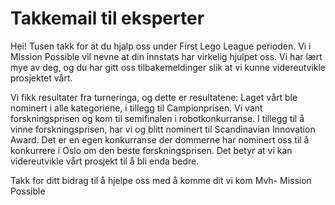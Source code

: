 # Takkemail til eksperter
Hei!
Tusen takk for at du hjalp oss under First Lego League perioden. Vi i Mission Possible vil nevne at din innstats har virkelig hjulpet oss. Vi har lært mye av deg, og du har gitt oss tilbakemeldinger slik at vi kunne videreutvikle prosjektet vårt. 

Vi fikk resultater fra turneringa, og dette er resultatene:
Laget vårt ble nominert i alle kategoriene, i tillegg til Campionprisen. Vi vant forskningsprisen og kom til semifinalen i robotkonkurranse. I tillegg til å vinne forskningsprisen, har vi og blitt nominert til Scandinavian Innovation Award. Det er en egen konkurranse der dommerne har nominert oss til å konkurrere i Oslo om den beste forskningsprisen. Det betyr at vi kan videreutvikle vårt prosjekt til å bli enda bedre.

Takk for ditt bidrag til å hjelpe oss med å komme dit vi kom
Mvh- Mission Possible
